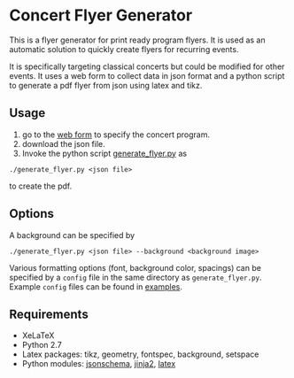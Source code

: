# Concert Flyer Generator

This is a flyer generator for print ready program flyers. It is used as an automatic solution to quickly create flyers for recurring events.

It is specifically targeting classical concerts but could be modified for other events. It uses a web form to collect data in json format and a python script to generate a pdf flyer from json using latex and tikz.

## Usage
1. go to the [web form](https://pseewald.github.io/concert-flyer-generator/) to specify the concert program.
2. download the json file.
3. Invoke the python script [generate_flyer.py](generate_flyer.py) as
```
./generate_flyer.py <json file>
```
to create the pdf.

## Options
A background can be specified by
```
./generate_flyer.py <json file> --background <background image>
```
Various formatting options (font, background color, spacings) can be specified by a `config` file in the same directory as `generate_flyer.py`. Example `config` files can be found in [examples](examples).

## Requirements

* XeLaTeX
* Python 2.7
* Latex packages: tikz, geometry, fontspec, background, setspace
* Python modules: [jsonschema](https://github.com/Julian/jsonschema), [jinja2](https://github.com/pallets/jinja), [latex](https://github.com/mbr/latex)
